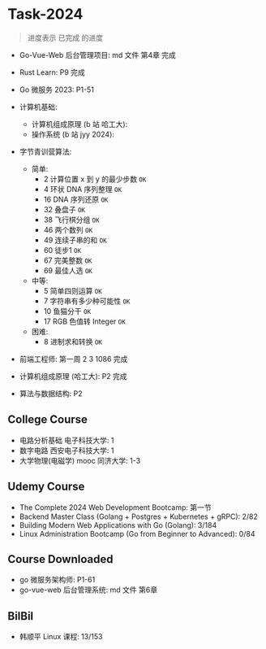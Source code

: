 # Task-2024

> 进度表示 已完成 的进度

+ Go-Vue-Web 后台管理项目: md 文件 第4章 完成
+ Rust Learn: P9 完成
+ Go 微服务 2023: P1-51
+ 计算机基础:
  + 计算机组成原理 (b 站 哈工大):
  + 操作系统 (b 站 jyy 2024): 

+ 字节青训营算法:
  + 简单:
    + 2 计算位置 x 到 y 的最少步数 `OK`
    + 4 环状 DNA 序列整理 `OK`
    + 16 DNA 序列还原 `OK`
    + 32 叠盘子 `OK`
    + 38 飞行棋分组 `OK`
    + 46 两个数列 `OK`
    + 49 连续子串的和 `OK`
    + 60 徒步1 `OK`
    + 67 完美整数 `OK`
    + 69 最佳人选 `OK`
  + 中等:
    + 5 简单四则运算 `OK`
    + 7 字符串有多少种可能性 `OK`
    + 10 鱼猫分干 `OK`
    + 17 RGB 色值转 Integer `OK`
  + 困难:
    + 8 进制求和转换 `OK`
+ 前端工程师: 第一周 2 3 1086 完成
+ 计算机组成原理 (哈工大): P2 完成

+ 算法与数据结构: P2



## College Course

+ 电路分析基础 电子科技大学: 1
+ 数字电路 西安电子科技大学: 1
+ 大学物理(电磁学) mooc 同济大学: 1-3

## Udemy Course

+ The Complete 2024 Web Development Bootcamp: 第一节
+ Backend Master Class (Golang + Postgres + Kubernetes + gRPC): 2/82
+ Building Modern Web Applications with Go (Golang): 3/184
+ Linux Administration Bootcamp (Go from Beginner to Advanced): 0/84

## Course Downloaded

+ go 微服务架构师: P1-61
+ go-vue-web 后台管理系统: md 文件 第6章

## BilBil

+ 韩顺平 Linux 课程: 13/153